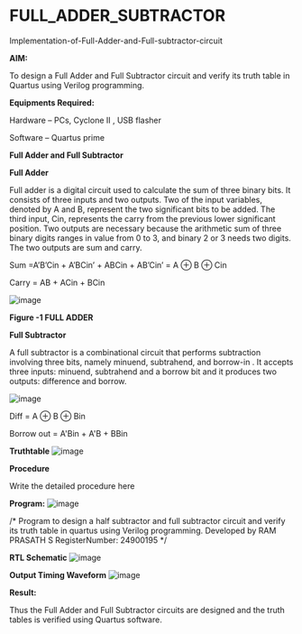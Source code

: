 # FULL_ADDER_SUBTRACTOR

Implementation-of-Full-Adder-and-Full-subtractor-circuit

**AIM:**

To design a Full Adder and Full Subtractor circuit and verify its truth table in Quartus using Verilog programming.

**Equipments Required:**

Hardware – PCs, Cyclone II , USB flasher

Software – Quartus prime

**Full Adder and Full Subtractor**

**Full Adder**

Full adder is a digital circuit used to calculate the sum of three binary bits. It consists of three inputs and two outputs. Two of the input variables, denoted by A and B, represent the two significant bits to be added. The third input, Cin, represents the carry from the previous lower significant position. Two outputs are necessary because the arithmetic sum of three binary digits ranges in value from 0 to 3, and binary 2 or 3 needs two digits. The two outputs are sum and carry.

Sum =A’B’Cin + A’BCin’ + ABCin + AB’Cin’ = A ⊕ B ⊕ Cin 

Carry = AB + ACin + BCin

![image](https://github.com/naavaneetha/FULL_ADDER_SUBTRACTOR/assets/154305477/0f30ba51-5ffb-4198-845f-18e054f675e7)

**Figure -1 FULL ADDER**

**Full Subtractor**

A full subtractor is a combinational circuit that performs subtraction involving three bits, namely minuend, subtrahend, and borrow-in . It accepts three inputs: minuend, subtrahend and a borrow bit and it produces two outputs: difference and borrow.

![image](https://github.com/naavaneetha/FULL_ADDER_SUBTRACTOR/assets/154305477/02b24f51-ab51-4304-9ad6-7b81ffc1ead5)

Diff = A ⊕ B ⊕ Bin 

Borrow out = A'Bin + A'B + BBin

**Truthtable**
![image](https://github.com/user-attachments/assets/e48c420e-3e2c-447e-920a-72926ae1956b)

**Procedure**

Write the detailed procedure here

**Program:**
![image](https://github.com/user-attachments/assets/7cd56978-3f17-45f2-a6cc-095db974aefb)


/* Program to design a half subtractor and full subtractor circuit and verify its truth table in quartus using Verilog programming. Developed by  RAM PRASATH S RegisterNumber: 24900195
*/

**RTL Schematic**
![image](https://github.com/user-attachments/assets/c06f30eb-81c0-45cc-98ae-994ed22b6ee5)

**Output Timing Waveform**
![image](https://github.com/user-attachments/assets/6416a41a-9504-4f19-9e04-f9e13d50a23a)

**Result:**

Thus the Full Adder and Full Subtractor circuits are designed and the truth tables is verified using Quartus software.



